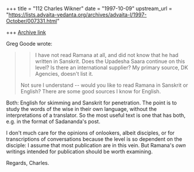 +++
title = "112 Charles Wikner"
date = "1997-10-09"
upstream_url = "https://lists.advaita-vedanta.org/archives/advaita-l/1997-October/007331.html"

+++
[Archive link](https://lists.advaita-vedanta.org/archives/advaita-l/1997-October/007331.html)

Greg Goode <goode at DPW.COM> wrote:

> >I have not read Ramana at all, and did not know that he had written in
> >Sanskrit.  Does the Upadesha Saara continue on this level?  Is there an
> >international supplier?  My primary source, DK Agencies, doesn't list it.
>
> Not sure I understand -- would you like to read Ramana in Sanskrit
> or English?  There are some good sources I know for English.

Both: English for skimming and Sanskrit for penetration. The point
is to study the words of the wise in their own language, without
the interpretations of a translator.  So the most useful text is
one that has both, e.g. in the format of Sadananda's post.

I don't much care for the opinions of onlookers, albeit disciples,
or for transcriptions of conversations because the level is so
dependent on the disciple: I assume that most publication are in
this vein.  But Ramana's _own_ writings intended for publication
should be worth examining.

Regards,
Charles.

